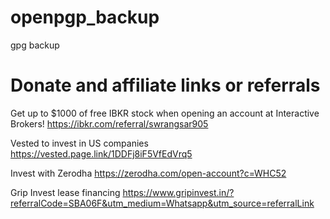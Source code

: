 # openpgp_backup

gpg backup


# Donate and affiliate links or referrals

Get up to $1000 of free IBKR stock when opening an account at Interactive Brokers! https://ibkr.com/referral/swrangsar905

Vested to invest in US companies
https://vested.page.link/1DDFj8iF5VfEdVrq5

Invest with Zerodha https://zerodha.com/open-account?c=WHC52

Grip Invest lease financing
https://www.gripinvest.in/?referralCode=SBA06F&utm_medium=Whatsapp&utm_source=referralLink
